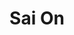 ---
created_at: '2012-09-25T15:54:29Z'
id: Sai On
links:
  category:
  - Tronpretendenter
  - Work in progress
title: Sai On
---